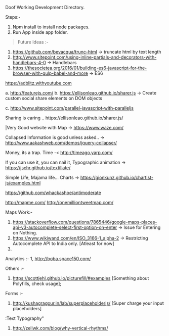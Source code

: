 Doof Working Development Directory.


Steps:-
1. Npm install to install node packages.
2. Run App inside app folder.


>Future Ideas :-

1. https://github.com/bevacqua/trunc-html -> truncate html by text length
2. http://www.sitepoint.com/using-inline-partials-and-decorators-with-handlebars-4-0 -> Handlebars
3. https://thesocietea.org/2016/01/building-es6-javascript-for-the-browser-with-gulp-babel-and-more -> ES6


https://adblitz.withyoutube.com

a. http://featurejs.com/
b. https://ellisonleao.github.io/sharer.js ->  Create custom social share elements on DOM objects

c. http://www.sitepoint.com/parallel-javascript-with-paralleljs


Sharing is caring .. https://ellisonleao.github.io/sharer.js/


|Very Good website with Map -> https://www.waze.com/

Collapsed Information is good unless asked.. -> http://www.aakashweb.com/demos/jquery-collapser/

Money, its a trap. Time -< http://timeago.yarp.com/


If you can use it, you can nail it, Typographic animation -> https://jschr.github.io/textillate/

Simple Life, Majama life... Charts -> https://gionkunz.github.io/chartist-js/examples.html

https://github.com/whackashoe/antimoderate

http://mapme.com/
http://onemilliontweetmap.com/



Maps Work:-
1. https://stackoverflow.com/questions/7865446/google-maps-places-api-v3-autocomplete-select-first-option-on-enter   -> Issue for Entering on Nothing.
2. https://www.wikiwand.com/en/ISO_3166-1_alpha-2 -> Restricting Autocomplete API to India only. [Atleast for now]
3.


Analytics :-
1, http://boba.space150.com/

Others :-
1. https://scottjehl.github.io/picturefill/#examples [Something about Polyfills, check usage];

Forms :-
1. http://kushagragour.in/lab/superplaceholderjs/  [Super charge your input placeholders]


:Text Typography"

1. http://zellwk.com/blog/why-vertical-rhythms/